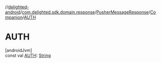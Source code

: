 //[delighted-android](../../../../index.md)/[com.delighted.sdk.domain.response](../../index.md)/[PusherMessageResponse](../index.md)/[Companion](index.md)/[AUTH](-a-u-t-h.md)

# AUTH

[androidJvm]\
const val [AUTH](-a-u-t-h.md): [String](https://kotlinlang.org/api/latest/jvm/stdlib/kotlin/-string/index.html)

